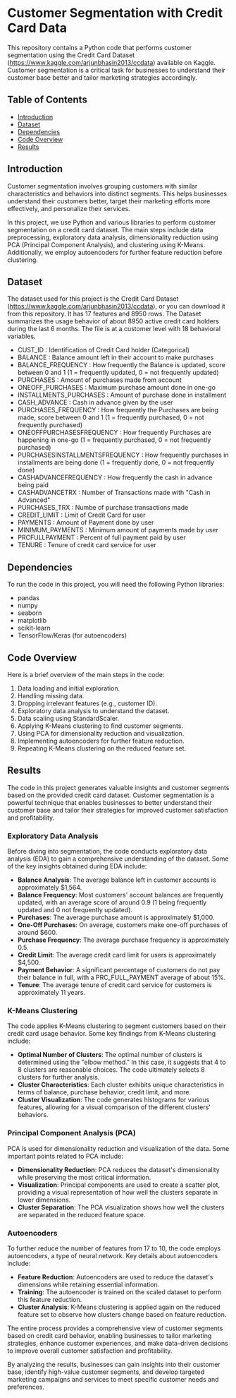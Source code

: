# Customer Segmentation with Credit Card Data

This repository contains a Python code that performs customer segmentation using the Credit Card Dataset (https://www.kaggle.com/arjunbhasin2013/ccdata) available on Kaggle. Customer segmentation is a critical task for businesses to understand their customer base better and tailor marketing strategies accordingly.

## Table of Contents

- [Introduction](#introduction)
- [Dataset](#dataset)
- [Dependencies](#dependencies)
- [Code Overview](#code-overview)
- [Results](#results)


## Introduction

Customer segmentation involves grouping customers with similar characteristics and behaviors into distinct segments. This helps businesses understand their customers better, target their marketing efforts more effectively, and personalize their services.

In this project, we use Python and various libraries to perform customer segmentation on a credit card dataset. The main steps include data preprocessing, exploratory data analysis, dimensionality reduction using PCA (Principal Component Analysis), and clustering using K-Means. Additionally, we employ autoencoders for further feature reduction before clustering.

## Dataset

The dataset used for this project is the Credit Card Dataset (https://www.kaggle.com/arjunbhasin2013/ccdata), or you can download it from this repository. It has 17 features and 8950 rows. The Dataset summarizes the usage behavior of about 8950 active credit card holders during the last 6 months. The file is at a customer level with 18 behavioral variables.

- CUST_ID : Identification of Credit Card holder (Categorical)
- BALANCE : Balance amount left in their account to make purchases
- BALANCE_FREQUENCY : How frequently the Balance is updated, score between 0 and 1 (1 = frequently updated, 0 = not frequently updated)
- PURCHASES : Amount of purchases made from account
- ONEOFF_PURCHASES : Maximum purchase amount done in one-go
- INSTALLMENTS_PURCHASES : Amount of purchase done in installment
- CASH_ADVANCE : Cash in advance given by the user
- PURCHASES_FREQUENCY : How frequently the Purchases are being made, score between 0 and 1 (1 = frequently purchased, 0 = not frequently purchased)
- ONEOFFPURCHASESFREQUENCY : How frequently Purchases are happening in one-go (1 = frequently purchased, 0 = not frequently purchased)
- PURCHASESINSTALLMENTSFREQUENCY : How frequently purchases in installments are being done (1 = frequently done, 0 = not frequently done)
- CASHADVANCEFREQUENCY : How frequently the cash in advance being paid
- CASHADVANCETRX : Number of Transactions made with "Cash in Advanced"
- PURCHASES_TRX : Numbe of purchase transactions made
- CREDIT_LIMIT : Limit of Credit Card for user
- PAYMENTS : Amount of Payment done by user
- MINIMUM_PAYMENTS : Minimum amount of payments made by user
- PRCFULLPAYMENT : Percent of full payment paid by user
- TENURE : Tenure of credit card service for user

## Dependencies

To run the code in this project, you will need the following Python libraries:

- pandas
- numpy
- seaborn
- matplotlib
- scikit-learn
- TensorFlow/Keras (for autoencoders)

## Code Overview

Here is a brief overview of the main steps in the code:

1. Data loading and initial exploration.
2. Handling missing data.
3. Dropping irrelevant features (e.g., customer ID).
4. Exploratory data analysis to understand the dataset.
5. Data scaling using StandardScaler.
6. Applying K-Means clustering to find customer segments.
7. Using PCA for dimensionality reduction and visualization.
8. Implementing autoencoders for further feature reduction.
9. Repeating K-Means clustering on the reduced feature set.

## Results

The code in this project generates valuable insights and customer segments based on the provided credit card dataset. Customer segmentation is a powerful technique that enables businesses to better understand their customer base and tailor their strategies for improved customer satisfaction and profitability.

### Exploratory Data Analysis

Before diving into segmentation, the code conducts exploratory data analysis (EDA) to gain a comprehensive understanding of the dataset. Some of the key insights obtained during EDA include:

- **Balance Analysis**: The average balance left in customer accounts is approximately $1,564.
- **Balance Frequency**: Most customers' account balances are frequently updated, with an average score of around 0.9 (1 being frequently updated and 0 not frequently updated).
- **Purchases**: The average purchase amount is approximately $1,000.
- **One-Off Purchases**: On average, customers make one-off purchases of around $600.
- **Purchase Frequency**: The average purchase frequency is approximately 0.5.
- **Credit Limit**: The average credit card limit for users is approximately $4,500.
- **Payment Behavior**: A significant percentage of customers do not pay their balance in full, with a PRC_FULL_PAYMENT average of about 15%.
- **Tenure**: The average tenure of credit card service for customers is approximately 11 years.

### K-Means Clustering

The code applies K-Means clustering to segment customers based on their credit card usage behavior. Some key findings from K-Means clustering include:

- **Optimal Number of Clusters**: The optimal number of clusters is determined using the "elbow method." In this case, it suggests that 4 to 8 clusters are reasonable choices. The code ultimately selects 8 clusters for further analysis.
- **Cluster Characteristics**: Each cluster exhibits unique characteristics in terms of balance, purchase behavior, credit limit, and more.
- **Cluster Visualization**: The code generates histograms for various features, allowing for a visual comparison of the different clusters' behaviors.
  
### Principal Component Analysis (PCA)

PCA is used for dimensionality reduction and visualization of the data. Some important points related to PCA include:

- **Dimensionality Reduction**: PCA reduces the dataset's dimensionality while preserving the most critical information.
- **Visualization**: Principal components are used to create a scatter plot, providing a visual representation of how well the clusters separate in lower dimensions.
- **Cluster Separation**: The PCA visualization shows how well the clusters are separated in the reduced feature space.

### Autoencoders

To further reduce the number of features from 17 to 10, the code employs autoencoders, a type of neural network. Key details about autoencoders include:

- **Feature Reduction**: Autoencoders are used to reduce the dataset's dimensions while retaining essential information.
- **Training**: The autoencoder is trained on the scaled dataset to perform this feature reduction.
- **Cluster Analysis**: K-Means clustering is applied again on the reduced feature set to observe how clusters change based on feature reduction.

The entire process provides a comprehensive view of customer segments based on credit card behavior, enabling businesses to tailor marketing strategies, enhance customer experiences, and make data-driven decisions to improve overall customer satisfaction and profitability.

By analyzing the results, businesses can gain insights into their customer base, identify high-value customer segments, and develop targeted marketing campaigns and services to meet specific customer needs and preferences.
